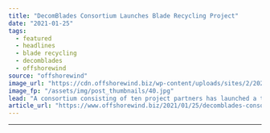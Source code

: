 ```yaml
---
title: "DecomBlades Consortium Launches Blade Recycling Project"
date: "2021-01-25"
tags: 
  - featured
  - headlines
  - blade recycling
  - decomblades
  - offshorewind
source: "offshorewind"
image_url: "https://cdn.offshorewind.biz/wp-content/uploads/sites/2/2021/01/25110008/Siemens-Gamesa_.jpg"
image_fp: "/assets/img/post_thumbnails/40.jpg"
lead: "A consortium consisting of ten project partners has launched a three-year ‘DecomBlades’ project which"
article_url: "https://www.offshorewind.biz/2021/01/25/decomblades-consortium-launches-blade-recycling-project/"
---
```


---
